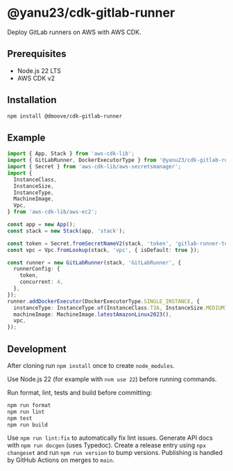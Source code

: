 # @yanu23/cdk-gitlab-runner

Deploy GitLab runners on AWS with AWS CDK.

## Prerequisites

- Node.js 22 LTS
- AWS CDK v2

## Installation

```bash
npm install @dmoove/cdk-gitlab-runner
```

## Example

```typescript
import { App, Stack } from 'aws-cdk-lib';
import { GitLabRunner, DockerExecutorType } from '@yanu23/cdk-gitlab-runner';
import { Secret } from 'aws-cdk-lib/aws-secretsmanager';
import {
  InstanceClass,
  InstanceSize,
  InstanceType,
  MachineImage,
  Vpc,
} from 'aws-cdk-lib/aws-ec2';

const app = new App();
const stack = new Stack(app, 'stack');

const token = Secret.fromSecretNameV2(stack, 'token', 'gitlab-runner-token');
const vpc = Vpc.fromLookup(stack, 'vpc', { isDefault: true });

const runner = new GitLabRunner(stack, 'GitLabRunner', {
  runnerConfig: {
    token,
    concurrent: 4,
  },
});
runner.addDockerExecutor(DockerExecutorType.SINGLE_INSTANCE, {
  instanceType: InstanceType.of(InstanceClass.T3A, InstanceSize.MEDIUM),
  machineImage: MachineImage.latestAmazonLinux2023(),
  vpc,
});
```

## Development

After cloning run `npm install` once to create `node_modules`.

Use Node.js 22 (for example with `nvm use 22`) before running commands.

Run format, lint, tests and build before committing:

```bash
npm run format
npm run lint
npm test
npm run build
```

Use `npm run lint:fix` to automatically fix lint issues.
Generate API docs with `npm run docgen` (uses Typedoc).
Create a release entry using `npx changeset` and run `npm run version` to bump versions.
Publishing is handled by GitHub Actions on merges to `main`.
